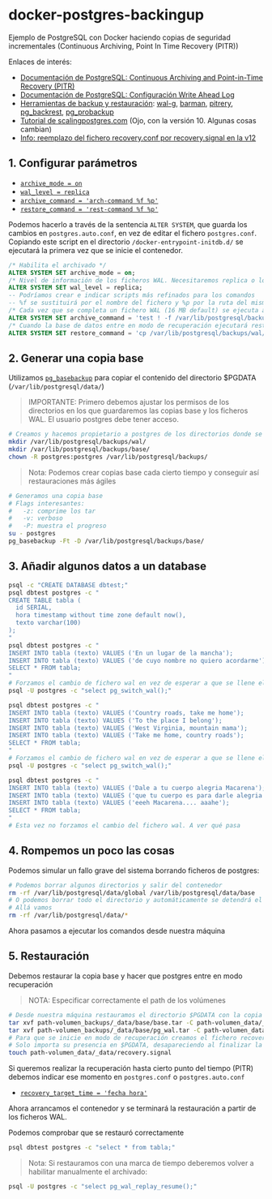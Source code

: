 # docker-postgres-backingup
Ejemplo de PostgreSQL con Docker haciendo copias de seguridad incrementales (Continuous Archiving, Point In Time Recovery (PITR))

Enlaces de interés:

- [Documentación de PostgreSQL: Continuous Archiving and Point-in-Time Recovery (PITR)](https://www.postgresql.org/docs/current/continuous-archiving.html)
- [Documentación de PostgreSQL: Configuración Write Ahead Log](https://www.postgresql.org/docs/current/runtime-config-wal.html)
- [Herramientas de backup y restauración](https://awesomeopensource.com/project/dhamaniasad/awesome-postgres#backups):
  [wal-g](https://github.com/wal-g/wal-g),
  [barman](https://www.pgbarman.org/),
  [pitrery](https://dalibo.github.io/pitrery/),
  [pg_backrest](https://pgbackrest.org/),
  [pg_probackup](https://github.com/postgrespro/pg_probackup)
- [Tutorial de scalingpostgres.com](https://www.scalingpostgres.com/tutorials/postgresql-backup-point-in-time-recovery/) (Ojo, con la versión 10. Algunas cosas cambian)
- [Info: reemplazo del fichero recovery.conf por recovery.signal en la v12](https://www.cybertec-postgresql.com/en/recovery-conf-is-gone-in-postgresql-v12/)

## 1. Configurar parámetros

- [`archive_mode = on`](https://postgresqlco.nf/en/doc/param/archive_mode/)
- [`wal_level = replica`](https://postgresqlco.nf/en/doc/param/wal_level/)
- [`archive_command = 'arch-command %f %p'`](https://postgresqlco.nf/en/doc/param/archive_command/)
- [`restore_command = 'rest-command %f %p'`](https://postgresqlco.nf/en/doc/param/restore_command/)

Podemos hacerlo a través de la sentencia `ALTER SYSTEM`, que guarda los cambios en `postgres.auto.conf`, en vez de editar el fichero `postgres.conf`.  
Copiando este script en el directorio `/docker-entrypoint-initdb.d/` se ejecutará la primera vez que se inicie el contenedor.

```SQL
/* Habilita el archivado */
ALTER SYSTEM SET archive_mode = on;
/* Nivel de información de los ficheros WAL. Necesitaremos replica o logical */
ALTER SYSTEM SET wal_level = replica;
-- Podríamos crear e indicar scripts más refinados para los comandos
-- %f se sustituirá por el nombre del fichero y %p por la ruta del mismo
/* Cada vez que se completa un fichero WAL (16 MB default) se ejecuta archive_command */
ALTER SYSTEM SET archive_command = 'test ! -f /var/lib/postgresql/backups/wal/%f && cp %p /var/lib/postgresql/backups/wal/%f';
/* Cuando la base de datos entre en modo de recuperación ejecutará restore_command */
ALTER SYSTEM SET restore_command = 'cp /var/lib/postgresql/backups/wal/%f %p';
```

## 2. Generar una copia base

Utilizamos [`pg_basebackup`](https://www.postgresql.org/docs/current/app-pgbasebackup.html) para copiar el contenido del directorio $PGDATA (`/var/lib/postgresql/data/`)  

> IMPORTANTE: Primero debemos ajustar los permisos de los directorios en los que guardaremos las copias base y los ficheros WAL. El usuario postgres debe tener acceso.

```bash
# Creamos y hacemos propietario a postgres de los directorios donde se guardarán las copias
mkdir /var/lib/postgresql/backups/wal/
mkdir /var/lib/postgresql/backups/base/
chown -R postgres:postgres /var/lib/postgresql/backups/
```

> Nota: Podemos crear copias base cada cierto tiempo y conseguir así restauraciones más ágiles

```bash
# Generamos una copia base
# Flags interesantes:
#   -z: comprime los tar
#   -v: verboso
#   -P: muestra el progreso
su - postgres
pg_basebackup -Ft -D /var/lib/postgresql/backups/base/
```

## 3. Añadir algunos datos a un database

```bash
psql -c "CREATE DATABASE dbtest;"
psql dbtest postgres -c "
CREATE TABLE tabla (
  id SERIAL,
  hora timestamp without time zone default now(),
  texto varchar(100)
);
"
psql dbtest postgres -c "
INSERT INTO tabla (texto) VALUES ('En un lugar de la mancha');
INSERT INTO tabla (texto) VALUES ('de cuyo nombre no quiero acordarme');
SELECT * FROM tabla;
"
# Forzamos el cambio de fichero wal en vez de esperar a que se llene el actual
psql -U postgres -c "select pg_switch_wal();"

psql dbtest postgres -c "
INSERT INTO tabla (texto) VALUES ('Country roads, take me home');
INSERT INTO tabla (texto) VALUES ('To the place I belong');
INSERT INTO tabla (texto) VALUES ('West Virginia, mountain mama');
INSERT INTO tabla (texto) VALUES ('Take me home, country roads');
SELECT * FROM tabla;
"
# Forzamos el cambio de fichero wal en vez de esperar a que se llene el actual
psql -U postgres -c "select pg_switch_wal();"

psql dbtest postgres -c "
INSERT INTO tabla (texto) VALUES ('Dale a tu cuerpo alegria Macarena');
INSERT INTO tabla (texto) VALUES ('que tu cuerpo es para darle alegria y cosa buena');
INSERT INTO tabla (texto) VALUES ('eeeh Macarena.... aaahe');
SELECT * FROM tabla;
"
# Esta vez no forzamos el cambio del fichero wal. A ver qué pasa
```

## 4. Rompemos un poco las cosas

Podemos simular un fallo grave del sistema borrando ficheros de postgres:

```bash
# Podemos borrar algunos directorios y salir del contenedor
rm -rf /var/lib/postgresql/data/global /var/lib/postgresql/data/base
# O podemos borrar todo el directorio y automáticamente se detendrá el contenedor
# Allá vamos
rm -rf /var/lib/postgresql/data/*
```

Ahora pasamos a ejecutar los comandos desde nuestra máquina

## 5. Restauración

Debemos restaurar la copia base y hacer que postgres entre en modo recuperación

> NOTA: Especificar correctamente el path de los volúmenes

```bash
# Desde nuestra máquina restauramos el directorio $PGDATA con la copia base que tengamos
tar xvf path-volumen_backups/_data/base/base.tar -C path-volumen_data/_data/
tar xvf path-volumen_backups/_data/base/pg_wal.tar -C path-volumen_data/_data/pg_wal/
# Para que se inicie en modo de recuperación creamos el fichero recovery.signal
# Solo importa su presencia en $PGDATA, desapareciendo al finalizar la restauración
touch path-volumen_data/_data/recovery.signal
```

Si queremos realizar la recuperación hasta cierto punto del tiempo (PITR) debemos indicar ese momento en `postgres.conf` o `postgres.auto.conf`

- [`recovery_target_time = 'fecha hora'`](https://www.postgresql.org/docs/current/runtime-config-wal.html#GUC-RECOVERY-TARGET)

Ahora arrancamos el contenedor y se terminará la restauración a partir de los ficheros WAL.

Podemos comprobar que se restauró correctamente

```bash
psql dbtest postgres -c "select * from tabla;"
```

> Nota: Si restauramos con una marca de tiempo deberemos volver a habilitar manualmente el archivado:

```bash
psql -U postgres -c "select pg_wal_replay_resume();"
```
